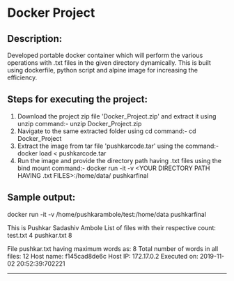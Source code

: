 # Docker Project

## Description:

Developed portable docker container which will perform the various operations with .txt files in the given directory dynamically. This is built using dockerfile, python script and alpine image for increasing the efficiency. 

## Steps for executing the project:
1. Download the project zip file 'Docker_Project.zip' and extract it using unzip command:- unzip Docker_Project.zip
2. Navigate to the same extracted folder using cd command:- cd Docker_Project
3. Extract the image from tar file 'pushkarcode.tar' using the command:- docker load < pushkarcode.tar
4. Run the image and provide the directory path having .txt files using the bind mount command:-   docker run -it -v <YOUR DIRECTORY PATH HAVING .txt FILES>:/home/data/ pushkarfinal
	
## Sample output:
docker run -it -v /home/pushkarambole/test:/home/data pushkarfinal

This is Pushkar Sadashiv Ambole
List of files with their respective count:
test.txt        4
pushkar.txt       8

File pushkar.txt having maximum words as: 8
Total number of words in all files: 12
Host name: f145cad8de6c
Host IP: 172.17.0.2
Executed on: 2019-11-02 20:52:39:702221
***********************************************
